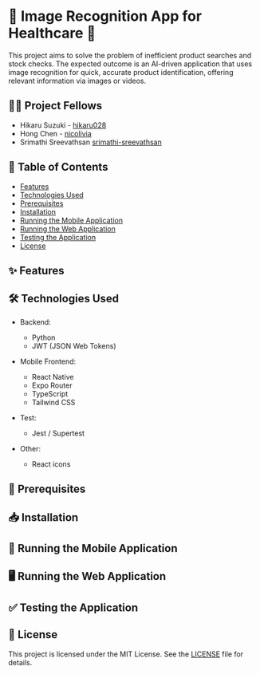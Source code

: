 # 💊 Image Recognition App for Healthcare 💊

This project aims to solve the problem of inefficient product searches and stock checks. The expected outcome is an AI-driven application that uses image recognition for quick, accurate product identification, offering relevant information via images or videos.

## 👨‍💻 Project Fellows

- Hikaru Suzuki - [hikaru028](https://github.com/hikaru028) 
- Hong Chen - [nicolivia](https://github.com/nicolivia) 
- Srimathi Sreevathsan [srimathi-sreevathsan]([https://github.com/hikaru028](https://github.com/srimathi-sreevathsan)) 

## 📜 Table of Contents

- [Features](#features)
- [Technologies Used](#technologies-used)
- [Prerequisites](#prerequisites)
- [Installation](#installation)
- [Running the Mobile Application](#running-the-mobile-application)
- [Running the Web Application](#running-the-web-application)
- [Testing the Application](#testing-the-application)
- [License](#license)

## ✨ Features


## 🛠️ Technologies Used

- Backend:
  - Python
  - JWT (JSON Web Tokens)

- Mobile Frontend:
  - React Native
  - Expo Router
  - TypeScript
  - Tailwind CSS

- Test:
  - Jest / Supertest

- Other:
  - React icons

## 🔰 Prerequisites


## 📥 Installation


## 📱 Running the Mobile Application


## 🖥️ Running the Web Application


## ✅ Testing the Application


## 📝 License

This project is licensed under the MIT License. See the [LICENSE]([https://github.com/hikaru028/Twitter-Clone/edit/main/README.md](https://github.com/CS778-S2-2024-Organisational-Resilience/image-recognition-app/edit/main/README.md)) file for details.
